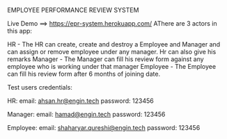 EMPLOYEE PERFORMANCE REVIEW SYSTEM

Live Demo ==> https://epr-system.herokuapp.com/
AThere are 3 actors in this app:

HR - The HR can create, create and destroy a Employee and Manager and can assign or remove employee under any manager. Hr can also give his remarks 
Manager - The Manager can fill his review form against any employee who is working under that manager 
Employee - The Employee can fill his review form after 6 months of joining date.

Test users credentials:

HR:
email: ahsan.hr@engin.tech
password: 123456

Manager:
email: hamad@engin.tech
password: 123456

Employee:
email: shaharyar.qureshi@engin.tech
password: 123456
